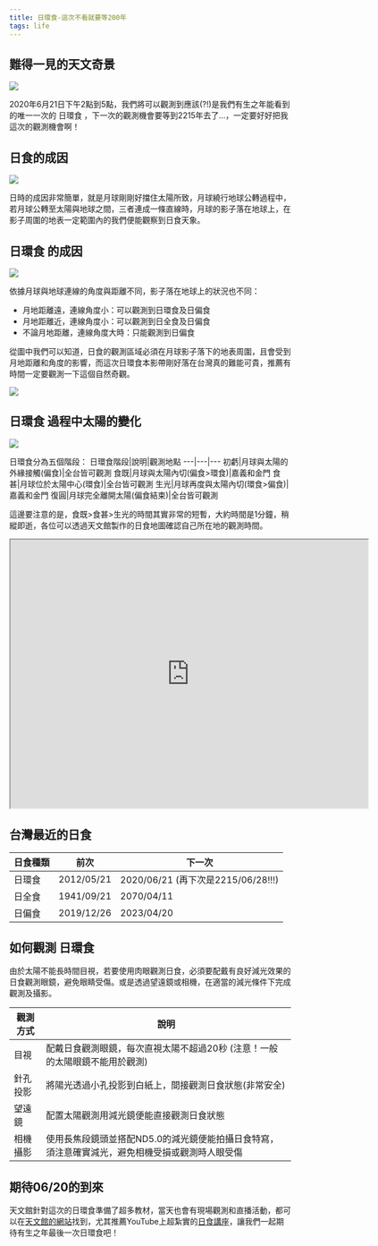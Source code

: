 ```yaml
---
title: 日環食-這次不看就要等200年
tags: life
---
```


## 難得一見的天文奇景

![](https://i.imgur.com/yO2Mrv0.png)

2020年6月21日下午2點到5點，我們將可以觀測到應該(?!)是我們有生之年能看到的唯一一次的 日環食 ，下一次的觀測機會要等到2215年去了...，一定要好好把我這次的觀測機會啊！

## 日食的成因

![](https://i.imgur.com/C2jD6jC.jpg)

日時的成因非常簡單，就是月球剛剛好擋住太陽所致，月球繞行地球公轉過程中，若月球公轉至太陽與地球之間，三者連成一條直線時，月球的影子落在地球上，在影子周圍的地表一定範圍內的我們便能觀察到日食天象。

## 日環食 的成因

![](https://i.imgur.com/9YA0daG.jpg)

依據月球與地球連線的角度與距離不同，影子落在地球上的狀況也不同：

- 月地距離遠，連線角度小：可以觀測到日環食及日偏食
- 月地距離近，連線角度小：可以觀測到日全食及日偏食
- 不論月地距離，連線角度大時：只能觀測到日偏食

從圖中我們可以知道，日食的觀測區域必須在月球影子落下的地表周圍，且會受到月地距離和角度的影響，而這次日環食本影帶剛好落在台灣真的難能可貴，推薦有時間一定要觀測一下這個自然奇觀。

![](https://i.imgur.com/jvlRAg2.png)

## 日環食 過程中太陽的變化

![](https://i.imgur.com/6gditLj.gif)

日環食分為五個階段：
日環食階段|說明|觀測地點
---|---|---
初虧|月球與太陽的外緣接觸(偏食)|全台皆可觀測
食既|月球與太陽內切(偏食>環食)|嘉義和金門
食甚|月球位於太陽中心(環食)|全台皆可觀測
生光|月球再度與太陽內切(環食>偏食)|嘉義和金門
復圓|月球完全離開太陽(偏食結束)|全台皆可觀測

這邊要注意的是，食既>食甚>生光的時間其實非常的短暫，大約時間是1分鐘，稍縱即逝，各位可以透過天文館製作的日食地圖確認自己所在地的觀測時間。

<iframe src="https://www.google.com/maps/d/embed?mid=1bR4HZOoC6OZQKWt5Z_91qO4570q4yZnn" width="640" height="480"></iframe>

## 台灣最近的日食

日食種類|前次|下一次
---|---|---
日環食|2012/05/21|2020/06/21 (再下次是2215/06/28!!!)
日全食|1941/09/21|2070/04/11
日偏食|2019/12/26|2023/04/20

## 如何觀測 日環食

由於太陽不能長時間目視，若要使用肉眼觀測日食，必須要配戴有良好減光效果的日食觀測眼鏡，避免眼睛受傷。或是透過望遠鏡或相機，在適當的減光條件下完成觀測及攝影。

觀測方式|說明
---|---
目視|配戴日食觀測眼鏡，每次直視太陽不超過20秒 (注意！一般的太陽眼鏡不能用於觀測)
針孔投影|將陽光透過小孔投影到白紙上，間接觀測日食狀態(非常安全)
望遠鏡|配置太陽觀測用減光鏡便能直接觀測日食狀態
相機攝影|使用長焦段鏡頭並搭配ND5.0的減光鏡便能拍攝日食特寫，須注意確實減光，避免相機受損或觀測時人眼受傷

## 期待06/20的到來

天文館針對這次的日環食準備了超多教材，當天也會有現場觀測和直播活動，都可以在[天文館的網站](https://www.tam.museum/astronomy/forecast_detail.php?lang=tw&id=389)找到，尤其推薦YouTube上超紮實的[日食講座](https://www.youtube.com/playlist?list=PLzYYnhQlXmVECrImEIqGWyZE1cxfZvBIG)，讓我們一起期待有生之年最後一次日環食吧！
